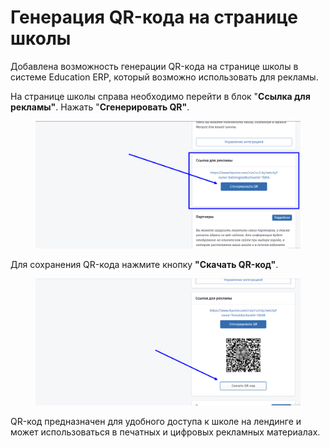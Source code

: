 # Генерация QR-кода на странице школы

Добавлена возможность генерации QR-кода на странице школы в системе Education ERP, который возможно использовать для рекламы.

На странице школы справа необходимо перейти в блок "**Ссылка для рекламы"**. Нажать "**Сгенерировать QR"**.

<figure><img src="../.gitbook/assets/image (2) (1) (1).png" alt=""><figcaption></figcaption></figure>

Для сохранения QR-кода нажмите кнопку **"Скачать QR-код"**.

<figure><img src="../.gitbook/assets/image (1) (1) (1) (1) (1).png" alt=""><figcaption></figcaption></figure>

QR-код предназначен для удобного доступа к школе на лендинге и может использоваться в печатных и цифровых рекламных материалах.

